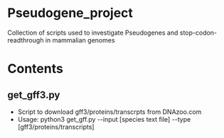 # Pseudogene_project
Collection of scripts used to investigate Pseudogenes and stop-codon-readthrough in mammalian genomes

# Contents 
## get_gff3.py
- Script to download gff3/proteins/transcrpts from DNAzoo.com
- Usage: python3 get_gff.py --input [species text file] --type [gff3/proteins/transcripts]
